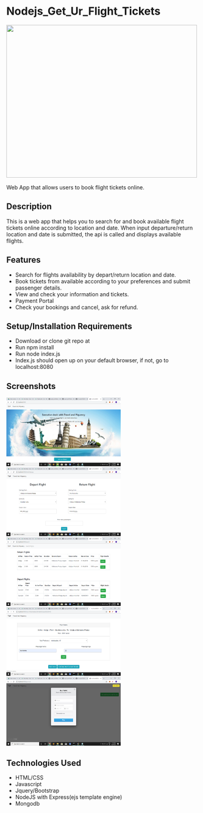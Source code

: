 # Nodejs_Get_Ur_Flight_Tickets
<img src="screenshots/ticket.gif" width="500px" height="400px" />

Web App that allows users to book flight tickets online.

## Description
This is a web app that helps you to search for and book available flight tickets online according to location and date. When input departure/return location and date is submitted, the api is called and displays available flights.


## Features
* Search for flights availability by depart/return location and date.
* Book tickets from available according to your preferences and submit passenger details.
* View and check your information and tickets.
* Payment Portal
* Check your bookings and cancel, ask for refund.

## Setup/Installation Requirements
* Download or clone git repo at 
* Run npm install
* Run node index.js
* Index.js should open up on your default browser, if not, go to localhost:8080

## Screenshots
<img src="screenshots/t-1.png" width="300px" height="180px" /> <img src="screenshots/t-2.png" width="300px" height="180px" /> <img src="screenshots/t-3.png" width="300px" height="180px" /> <img src="screenshots/t-4.png" width="300px" height="180px" /> <img src="screenshots/t-5.png" width="300px" height="180px" />   

## Technologies Used
* HTML/CSS
* Javascript
* Jquery/Bootstrap
* NodeJS with Express(ejs template engine)
* Mongodb
